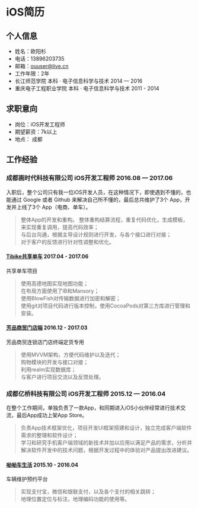 # iOS简历

## 个人信息
* 姓名：欧阳杉	
* 电话：13896203735
* 邮箱：ouuser@live.cn
* 工作年限：2年
* 长江师范学院           本科 · 电子信息科学与技术    2014 — 2016
* 重庆电子工程职业学院    本科 · 电子信息科学与技术    2011 - 2014

## 求职意向

* 岗位：iOS开发工程师
* 期望薪资：7k以上
* 地点：	成都

## 工作经验
### 成都画时代科技有限公司  iOS开发工程师   2016.08 — 2017.06

入职后，整个公司只有我一位iOS开发人员，在这种情况下，即使遇到不懂的，也能通过 Google 或者 Github 来解决自己所不懂的，最后总共维护了3个 App，开发并上线了3个 App（电商、单车）。<br>
>整体App的开发和重构。 整体重构结算流程，重复代码优化，生成模板，来实现重复调用，提高代码效率；<br>
>与后台沟通，根据主导设计规则进行开发，与各个接口进行对接；<br>
>对于客户的反馈进行针对性调整和优化。<br>

#### [Tibike共享单车](https://itunes.apple.com/cn/app/tibike/id1221822385?l=zh&ls=1&mt=8)  2017.04 - 2017.06
共享单车项目
>使用高德地图实现地图功能；<br>
>在布局方面使用了IB和Mansory；<br>
>使用BlowFish对传输数据进行加密和解密；<br>
>使用git对项目代码进行版本控制，使用CocoaPods对第三方库进行管理和安装。<br>

#### [芳品商贸门店端](https://itunes.apple.com/cn/app/%E8%8A%B3%E5%93%81%E5%95%86%E8%B4%B8%E9%97%A8%E5%BA%97%E7%AB%AF/id1197963132?l=zh&ls=1&mt=8)  2016.12 - 2017.03
芳品商贸连锁店门店终端定货专用
>使用MVVM架构，方便代码维护以及迭代；<br>
>购物模块的开发与接口对接；<br>
>利用realm实现数据库；<br>
>与客户进行项目交流以及反馈处理。<br>


### 成都亿桥科技有限公司	  iOS开发工程师   2015.12 — 2016.04
在整个工作期间，单独负责了一款App，和同期进入iOS小伙伴经常进行技术交流，最后App成功上架App Store。<br>
>负责App技术框架优化，项目开发UI框架搭建和设计，独立完成客户端软件需求的整理和软件设计；<br>
>学习和研究手机客户端领域的新技术并加以应用以满足产品的需求，分析并解决软件开发中的技术问题，根据开发过程中的体验对产品提出改进建议。<br>

#### [呦呦车生活](https://itunes.apple.com/app/id1073407938)  2015.10 - 2016.04
车辆维护预约平台
>实现支付宝，微信和银联支付，以及各个支付的相关跳转；<br>
>地理位置定位与标注，地理编码功能的使用等。<br>
